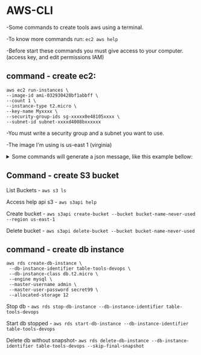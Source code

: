 # AWS-CLI

-Some commands to create tools aws using a terminal.

-To know more commands run:   ` ec2 aws help    `

-Before start these commands you must give access to your computer. (access key, and edit permissions IAM) 

## command - create ec2:
   ```
aws ec2 run-instances \
--image-id ami-032930428bf1abbff \
--count 1 \
--instance-type t2.micro \
--key-name Myxxxx \
--security-group-ids sg-xxxxx0e48105xxxx \
--subnet-id subnet-xxxxd4008bxxxxxx
   ```
-You must write a security group and a subnet you want to use.

-The image I'm using is us-east 1 (virginia) 

<details>
<summary>Some commands will generate a json message, like this example bellow: </summary>
<pre>
{
    "Groups": [],
    "Instances": [
        {
            "AmiLaunchIndex": 0,
            "ImageId": "ami-032930428bf1abbff",
            "InstanceId": "i-0d09e8ec59f2be0e2",
            "InstanceType": "t2.micro",
            "KeyName": "Myxxx",
            "LaunchTime": "2023-05-25T14:54:27.000Z",
            "Monitoring": {
                "State": "disabled"
            },
            "Placement": {
                "AvailabilityZone": "us-east-1a",
                "GroupName": "",
                "Tenancy": "default"
            },
            "PrivateDnsName": "ip-172-31-30-130.ec2.internal",
            "PrivateIpAddress": "172.31.30.130",
            "ProductCodes": [],
            "PublicDnsName": "",
            "State": {
                "Code": 0,
                "Name": "pending"
            },
            "StateTransitionReason": "",
            "SubnetId": "subnet-xxxxx4008b2xxxxxx",
            "VpcId": "vpc-xxxxf8611c8xxxxxx",
            "Architecture": "x86_64",
            "BlockDeviceMappings": [],
            "ClientToken": "xxxxxxxxx-207f-xxxxx-86bc-xxxxxxxxxx",
            "EbsOptimized": false,
            "EnaSupport": true,
            "Hypervisor": "xen",
            "NetworkInterfaces": [
                {
                    "Attachment": {
                        "AttachTime": "2023-05-25T14:54:27.000Z",
                        "AttachmentId": "eni-attach-xxxxxxxxxxxxxx",
                        "DeleteOnTermination": true,
                        "DeviceIndex": 0,
                        "Status": "attaching",
                        "NetworkCardIndex": 0
                    },
                    "Description": "",
                    "Groups": [
                        {
                            "GroupName": "linux2",
                            "GroupId": "sg-xxxxxxxxxxxxxx"
                        }
                    ],
                    "Ipv6Addresses": [],
                    "MacAddress": "0a:44:31:19:11:cf",
                    "NetworkInterfaceId": "eni-xxxxxxxxxxxxx",
                    "OwnerId": "287978908334",
                    "PrivateDnsName": "ip-172-31-30-130.ec2.internal",
                    "PrivateIpAddress": "172.31.30.130",
                    "PrivateIpAddresses": [
                        {
                            "Primary": true,
                            "PrivateDnsName": "ip-172-31-30-130.ec2.internal",
                            "PrivateIpAddress": "172.31.30.130"
                        }
                    ],
                    "SourceDestCheck": true,
                    "Status": "in-use",
                    "SubnetId": "subnet-xxxxxxxxxxxxxxxxxx",
                    "VpcId": "vpc-xxxxxxxxxxxxxxxxxx",
                    "InterfaceType": "interface"
                }
            ],
            "RootDeviceName": "/dev/xvda",
            "RootDeviceType": "ebs",
            "SecurityGroups": [
                {
                    "GroupName": "linux2",
                    "GroupId": "sg-xxxxxxxxxxxxxx"
                }
            ],
            "SourceDestCheck": true,
            "StateReason": {
                "Code": "pending",
                "Message": "pending"
            },
            "VirtualizationType": "hvm",
            "CpuOptions": {
                "CoreCount": 1,
                "ThreadsPerCore": 1
            },
            "CapacityReservationSpecification": {
                "CapacityReservationPreference": "open"
            },
            "MetadataOptions": {
                "State": "pending",
                "HttpTokens": "optional",
                "HttpPutResponseHopLimit": 1,
                "HttpEndpoint": "enabled",
                "HttpProtocolIpv6": "disabled",
                "InstanceMetadataTags": "disabled"
            },
            "EnclaveOptions": {
                "Enabled": false
            },
            "PrivateDnsNameOptions": {
                "HostnameType": "ip-name",
                "EnableResourceNameDnsARecord": false,
                "EnableResourceNameDnsAAAARecord": false
            }
        }
    ],
    "OwnerId": "xxxxxxxxxxxxxxxx",
    "ReservationId": "r-xxxxxxxxxxxxxx"
}
</pre>
</details>

   
 ## Command - create S3 bucket 
 
List Buckets - `aws s3 ls`

Access help api s3 - `aws s3api help`

Create bucket - `aws s3api create-bucket --bucket bucket-name-never-used --region us-east-1`

Delete bucket - `aws s3api delete-bucket --bucket bucket-name-never-used`

## command - create db instance 
   ```
aws rds create-db-instance \
    --db-instance-identifier table-tools-devops \
    --db-instance-class db.t2.micro \
    --engine mysql \
    --master-username admin \
    --master-user-password secret99 \
    --allocated-storage 12
   ```

Stop db - `aws rds stop-db-instance --db-instance-identifier table-tools-devops`

Start db stopped - `aws rds start-db-instance --db-instance-identifier table-tools-devops`

Delete db without snapshot- `aws rds delete-db-instance --db-instance-identifier table-tools-devops --skip-final-snapshot`
